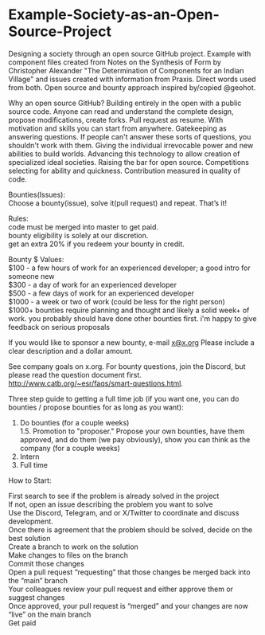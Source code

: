 # Example-Society-as-an-Open-Source-Project
Designing a society through an open source GitHub project. Example with component files created from Notes on the Synthesis of Form by Christopher Alexander "The Determination of Components for an Indian Village" and issues created with information from Praxis. Direct words used from both. Open source and bounty approach inspired by/copied @geohot.

Why an open source GitHub?
Building entirely in the open with a public source code. Anyone can read and understand the complete design, propose modifications, create forks. Pull request as resume. With motivation and skills you can start from anywhere. Gatekeeping as answering questions. If people can't answer these sorts of questions, you shouldn't work with them. Giving the individual irrevocable power and new abilities to build worlds. Advancing this technology to allow creation of specialized ideal societies. Raising the bar for open source. Competitions selecting for ability and quickness. Contribution measured in quality of code. 

Bounties(Issues):  
Choose a bounty(issue), solve it(pull request) and repeat. That’s it! 

Rules:  
    code must be merged into master to get paid.  
    bounty eligibility is solely at our discretion.  
    get an extra 20% if you redeem your bounty in credit.  
    
Bounty $ Values:  
   $100 - a few hours of work for an experienced developer; a good intro for someone new  
    $300 - a day of work for an experienced developer  
    $500 - a few days of work for an experienced developer  
    $1000 - a week or two of work (could be less for the right person)  
    $1000+ bounties require planning and thought and likely a solid week+ of work. you probably should have done other bounties first. i'm happy to give feedback on serious proposals  
    
If you would like to sponsor a new bounty, e-mail x@x.org Please include a clear description and a dollar amount.

See company goals on x.org.
For bounty questions, join the Discord, but please read the question document first. http://www.catb.org/~esr/faqs/smart-questions.html.

Three step guide to getting a full time job (if you want one, you can do bounties / propose bounties for as long as you want):  
1. Do bounties (for a couple weeks)  
1.5. Promotion to "proposer." Propose your own bounties, have them approved, and do them (we pay obviously), show you can think as the company (for a couple weeks)  
2. Intern  
3. Full time  
   

How to Start:  

First search to see if the problem is already solved in the project  
If not, open an issue describing the problem you want to solve  
Use the Discord, Telegram, and or X/Twitter to coordinate and discuss development.  
Once there is agreement that the problem should be solved, decide on the best solution  
Create a branch to work on the solution  
Make changes to files on the branch  
Commit those changes  
Open a pull request “requesting” that those changes be merged back into the “main” branch  
Your colleagues review your pull request and either approve them or suggest changes  
Once approved, your pull request is “merged” and your changes are now “live” on the main branch  
Get paid  



